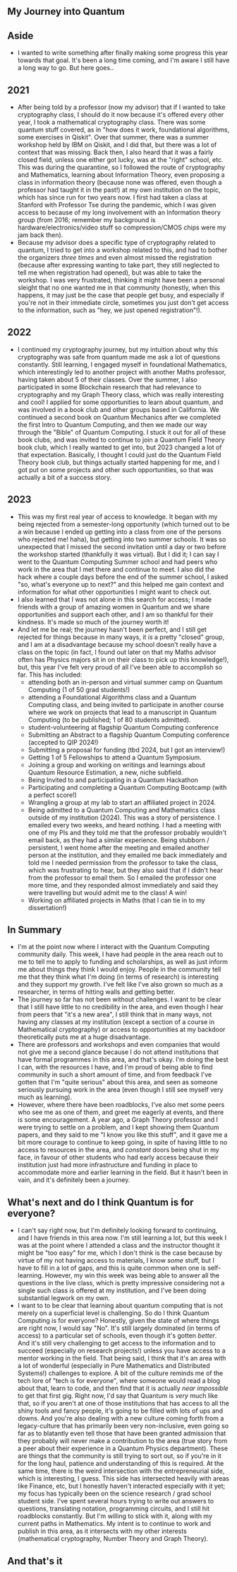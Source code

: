 ## My Journey into Quantum

## Aside
- I wanted to write something after finally making some progress this year towards that goal. It's been a long time
coming, and I'm aware I still have a long way to go. But here goes..

## 2021
- After being told by a professor (now my advisor) that if I wanted to take cryptography class, I should do it
now because it's offered every other year, I took a mathematical cryptography class. There was some quantum
stuff covered, as in "how does it work, foundational algorithms, some exercises in Qiskit". Over that summer,
there was a summer workshop held by IBM on Qiskit, and I did that, but there was a lot of context that was missing.
Back then, I also heard that it was a fairly closed field, unless one either got lucky, was at the "right" school,
etc. This was during the quarantine, so I followed the route of cryptography and Mathematics, learning about
Information Theory, even proposing a class in information theory (because none was offered, even though a professor
had taught it in the past!) at my own institution on the topic, which has since run for two years now.
I first had taken a class at Stanford with Professor Tse during the pandemic, which I was given access to because
of my long involvement with an Information theory group (from 2016; remember my background is hardware/electronics/video stuff
so compression/CMOS chips were my jam back then).
- Because my advisor does a specific type of cryptography related to quantum, I tried to get into a workshop
related to this, and had to bother the organizers *three times* and even almost missed the registration (because
after expressing wanting to take part, they still neglected to tell me when registration had opened), but was
able to take the workshop. I was very frustrated, thinking it might have been a personal sleight that
no one wanted me in that community (honestly, when this happens, it may just be the case that people get busy, and
especially if you're not in their immediate circle, sometimes you just don't get access to the information, such
as "hey, we just opened registration"!).

## 2022
- I continued my cryptography journey, but my intuition about why this cryptography was safe from quantum
made me ask a lot of questions constantly. Still learning, I engaged myself in foundational Mathematics,
which interestingly led to another project with another Maths professor, having taken about 5 of their
classes. Over the summer, I also participated in some Blockchain research that had relevance to cryptography
and my Graph Theory class, which was really interesting and cool! I applied for some opportunities to learn
about quantum, and was involved in a book club and other groups based in California. We continued a second book
on Quantum Mechanics after we completed the first Intro to Quantum Computing, and then we made our way through
the "Bible" of Quantum Computing. I stuck it out for all of these book clubs, and was invited to continue to join
a Quantum Field Theory book club, which I really wanted to get into, but 2023 changed a lot of that expectation.
Basically, I thought I could just do the Quantum Field Theory book club, but things actually started happening
for me, and I got put on some projects and other such opportunities, so that was actually a bit of a success story.

## 2023
- This was my first real year of access to knowledge. It began with my being rejected from a semester-long opportunity
(which turned out to be a win because I ended up getting into a class from one of the persons who rejected me! haha),
but getting into two summer schools. It was so unexpected that I missed the second invitation until a day or two before
the workshop started (thankfully it was virtual). But I did it; I can say I went to the Quantum Computing Summer school
and had peers who work in the area that I met there and continue to meet. I also did the hack where a couple days
before the end of the summer school, I asked "so, what's everyone up to next?" and this helped me gain context
and information for what other opportunities I might want to check out.
- I also learned that I was not alone in this search for access; I made friends with a group of amazing women in
Quantum and we share opportunities and support each other, and I am so thankful for their kindness. It's made
so much of the journey worth it!
- And let me be real; the journey hasn't been perfect, and I still get rejected for things
because in many ways, it *is* a pretty "closed" group, and I am at a disadvantage because my school doesn't really
have a class on the topic (in fact, I found out later on that my Maths advisor often has Physics majors sit in
on their class to pick up this knowledge!), but, this year I've felt very proud of all I've been able to
accomplish so far. This has included:
    - attending both an in-person and virtual summer camp on Quantum Computing (1 of 50 grad students!)
    - attending a Foundational Algorithms class and a Quantum Computing class, and being invited to participate in another course
      where we work on projects that lead to a manuscript in Quantum Computing (to be published; 1 of 80 students admitted).
    - student-volunteering at flagship Quantum Computing conference
    - Submitting an Abstract to a flagship Quantum Computing conference (accepted to QIP 2024!)
    - Submitting a proposal for funding (tbd 2024, but I got an interview!)
    - Getting 1 of 5 Fellowships to attend a Quantum Symposium.
    - Joining a group and working on writings and learnings about Quantum Resource Estimation, a new, niche subfield.
    - Being Invited to and participating in a Quantum Hackathon
    - Participating and completing a Quantum Computing Bootcamp (with a perfect score!)
    - Wrangling a group at my lab to start an affiliated project in 2024.
    - Being admitted to a Quantum Computing and Mathematics class outside of my institution (2024). This was a story
    of persistence. I emailed every two weeks, and heard nothing. I had a meeting with one of my PIs and they told
    me that the professor probably wouldn't email back, as they had a similar experience. Being stubborn / persistent,
    I went home after the meeting and emailed another person at the institution, and they emailed me back immediately
    and told me I needed permission from the professor to take the class, which was frustrating to hear, but they
    also said that if I didn't hear from the professor to email them. So I emailed the professor one more time,
    and they responded almost immediately and said they were travelling but would admit me to the class! A win!
    - Working on affiliated projects in Maths (that I can tie in to my dissertation!)
 
## In Summary
- I'm at the point now where I interact with the Quantum Computing community daily. This week, I have had
people in the area reach out to me to tell me to apply to funding and scholarships, as well as just inform
me about things they think I would enjoy. People in the community tell me that they think what I'm doing
(in terms of research) is interesting and they support my growth. I've felt like I've also grown so much
as a researcher, in terms of hitting walls and getting better.
- The journey so far has not been without challenges. I want to be clear that I still have little to no
credibility in the area, and even though I hear from peers that "it's a new area", I still think that in
many ways, not having any classes at my institution (except a section of a course in Mathematical cryptography)
or access to opportunities at my backdoor theoretically puts me at a huge disadvantage.
- There are professors and workshops and even companies that would not give me a second glance because I
do not attend institutions that have formal programmes in this area, and that's okay. I'm doing the best
I can, with the resources I have, and I'm proud of being able to find community in such a short amount of time,
and from feedback I've gotten that I'm "quite serious" about this area, and seen as someone seriously pursuing
work in the area (even though I still see myself very much as learning).
- However, where there have been roadblocks, I've also met some peers who see me as one of them, and greet me
eagerly at events, and there is some encouragement. A year ago, a Graph Theory professor and I were trying
to settle on a problem, and I kept showing them Quantum papers, and they said to me "I know you like this stuff",
and it gave me a bit more courage to continue to keep going, in spite of having little to no access to resources
in the area, and *constant* doors being shut in my face, in favour of other students who had early access
because their institution just had more infrastructure and funding in place to accommodate more and earlier
learning in the field. But it hasn't been in vain, and it's definitely been a journey.

## What's next and do I think Quantum is for everyone?
- I can't say right now, but I'm definitely looking forward to continuing, and I have friends in this area
now. I'm still learning a lot, but this week I was at the point where I attended a class and the instructor
thought it might be "too easy" for me, which I don't think is the case because by virtue of my not having
access to materials, I know *some* stuff, but I have to fill in a lot of gaps, and this is
quite common when one is self-learning. However, my win this week
was being able to answer all the questions in the live class, which is pretty impressive considering not
a single such class is offered at my institution, and I've been doing substantial legwork on my own.
- I want to to be clear that learning about quantum computing that is not merely on a superficial level is challenging. So do I think Quantum Computing is for everyone? Honestly, given the state of where things are
right now, I would say "No". It's still largely dominated (in terms of access) to a particular set of schools,
even though it's gotten *better*. And it's still very challenging to get access to the information and
to succeed (especially on research projects!) unless you have access to a mentor working in the field.
That being said, I think that it's an area with a lot of wonderful (especially in Pure Mathematics and
Distributed Systems!) challenges to explore. A bit of the culture reminds me of the tech lore of
"tech is for everyone", where someone would read a blog about that, learn to code, and then find that it
is actually *near impossible* to get that first gig. Right now, I'd say that Quantum is *very* much like that,
so if you aren't at one of those institutions that has access to all the shiny tools and fancy people, it's
going to be filled with lots of ups and downs. And you're also dealing with a new culture coming forth from
a legacy-culture that has primarily been very non-inclusive, even going so far as to blatantly even tell those
that have been granted admission that they probably will never make a contribution to the area (true story
from a peer about their experience in a Quantum Physics department). These are things that the community is
still trying to sort out, so if you're in it for the long haul, patience and understanding of this is required.
At the same time, there is the weird intersection with the entrepreneurial side, which is interesting, I guess.
This side has intersected heavily with areas like Finance, etc, but I honestly haven't interacted especially
with it yet; my focus has typically been on the science research / grad school student side.
I've spent several hours trying to write out answers to questions, translating notation, programming circuits,
and I still hit roadblocks constantly. But I'm willing to stick with it, along with my current paths in Mathematics.
My intent is to continue to work and publish in this area, as it intersects with my other interests (mathematical
cryptography, Number Theory and Graph Theory).

## And that's it

